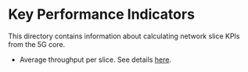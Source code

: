 # Key Performance Indicators
This directory contains information about calculating network slice KPIs from the 5G core.
- Average throughput per slice. See details [here](avg-throughput-slice.md).